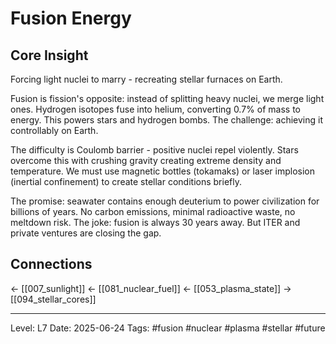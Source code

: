 # Fusion Energy

## Core Insight
Forcing light nuclei to marry - recreating stellar furnaces on Earth.

Fusion is fission's opposite: instead of splitting heavy nuclei, we merge light ones. Hydrogen isotopes fuse into helium, converting 0.7% of mass to energy. This powers stars and hydrogen bombs. The challenge: achieving it controllably on Earth.

The difficulty is Coulomb barrier - positive nuclei repel violently. Stars overcome this with crushing gravity creating extreme density and temperature. We must use magnetic bottles (tokamaks) or laser implosion (inertial confinement) to create stellar conditions briefly.

The promise: seawater contains enough deuterium to power civilization for billions of years. No carbon emissions, minimal radioactive waste, no meltdown risk. The joke: fusion is always 30 years away. But ITER and private ventures are closing the gap.

## Connections
← [[007_sunlight]]
← [[081_nuclear_fuel]]
← [[053_plasma_state]]
→ [[094_stellar_cores]]

---
Level: L7
Date: 2025-06-24
Tags: #fusion #nuclear #plasma #stellar #future